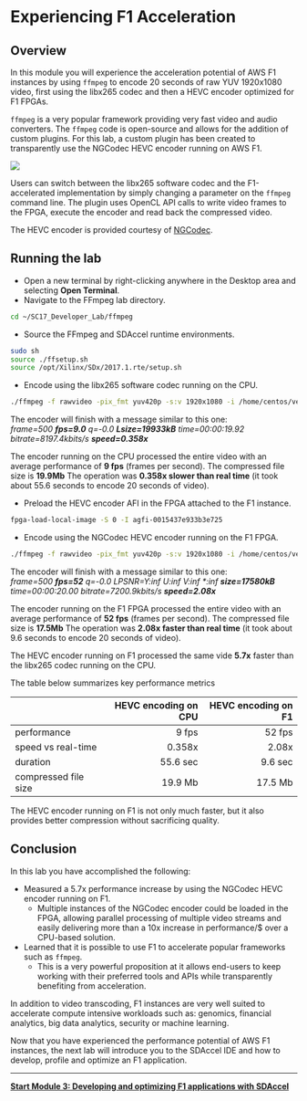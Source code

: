 
# Experiencing F1 Acceleration

## Overview

In this module you will experience the acceleration potential of AWS F1 instances by using ```ffmpeg``` to encode 20 seconds of raw YUV 1920x1080 video, first using the libx265 codec and then a HEVC encoder optimized for F1 FPGAs. 

```ffmpeg``` is a very popular framework providing very fast video and audio converters. The ```ffmpeg``` code is open-source and allows for the addition of custom plugins. For this lab, a custom plugin has been created to transparently use the NGCodec HEVC encoder running on AWS F1.  

![](images/ffmpeg_lab/ffmpeg_lab.png)

Users can switch between the libx265 software codec and the F1-accelerated implementation by simply changing a parameter on the ```ffmpeg``` command line. The plugin uses OpenCL API calls to write video frames to the FPGA, execute the encoder and read back the compressed video.

The HEVC encoder is provided courtesy of [NGCodec](https://ngcodec.com/products-cloud-transcoding/).

## Running the lab

* Open a new terminal by right-clicking anywhere in the Desktop area and selecting **Open Terminal**.
* Navigate to the FFmpeg lab directory.
```bash
cd ~/SC17_Developer_Lab/ffmpeg
```

* Source the FFmpeg and SDAccel runtime environments.
```bash
sudo sh
source ./ffsetup.sh
source /opt/Xilinx/SDx/2017.1.rte/setup.sh
```

* Encode using the libx265 software codec running on the CPU.
```bash
./ffmpeg -f rawvideo -pix_fmt yuv420p -s:v 1920x1080 -i /home/centos/vectors/crowd8_420_1920x1080_50.yuv -an -frames 1000 -c:v libx265 -preset medium -g 30 -q 40 -f hevc -y ./crowd8_420_1920x1080_50_libx265_out0_qp40.hevc
```

The encoder will finish with a message similar to this one: \
*frame=500 **fps=9.0** q=-0.0 **Lsize=19933kB** time=00:00:19.92 bitrate=8197.4kbits/s **speed=0.358x*** 

The encoder running on the CPU processed the entire video with an average performance of **9 fps** (frames per second). 
The compressed file size is **19.9Mb**
The operation was **0.358x slower than real time** (it took about 55.6 seconds to encode 20 seconds of video). 

* Preload the HEVC encoder AFI in the FPGA attached to the F1 instance. 
```bash
fpga-load-local-image -S 0 -I agfi-0015437e933b3e725
```

* Encode using the NGCodec HEVC encoder running on the F1 FPGA.
```bash
./ffmpeg -f rawvideo -pix_fmt yuv420p -s:v 1920x1080 -i /home/centos/vectors/crowd8_420_1920x1080_50.yuv -an -frames 1000 -c:v xlnx_hevc_enc -psnr -g 30 -global_quality 40 -f hevc -y ./crowd8_420_1920x1080_50_NGcodec_out0_g30_gq40.hevc 
```

The encoder will finish with a message similar to this one: \
*frame=500 **fps=52** q=-0.0 LPSNR=Y:inf U:inf V:inf \*:inf **size=17580kB** time=00:00:20.00 bitrate=7200.9kbits/s **speed=2.08x*** 

The encoder running on the F1 FPGA processed the entire video with an average performance of **52 fps** (frames per second). 
The compressed file size is **17.5Mb**
The operation was **2.08x faster than real time** (it took about 9.6 seconds to encode 20 seconds of video). 

The HEVC encoder running on F1 processed the same vide **5.7x** faster than the libx265 codec running on the CPU.

The table below summarizes key performance metrics

|                           | HEVC encoding on CPU | HEVC encoding on F1  |
| :------------------------ |-------------:| -------:|
| performance               | 9 fps        | 52 fps  |
| speed vs real-time        | 0.358x       | 2.08x   |
| duration                  | 55.6 sec     | 9.6 sec |
| compressed file size      | 19.9 Mb      | 17.5 Mb |


The HEVC encoder running on F1 is not only much faster, but it also provides better compression without sacrificing quality.


## Conclusion

In this lab you have accomplished the following:
* Measured a 5.7x performance increase by using the NGCodec HEVC encoder running on F1. 
   - Multiple instances of the NGCodec encoder could be loaded in the FPGA, allowing parallel processing of multiple video streams and easily delivering more than a 10x increase in performance/$ over a CPU-based solution. 
* Learned that it is possible to use F1 to accelerate popular frameworks such as ```ffmpeg```. 
   - This is a very powerful proposition at it allows end-users to keep working with their preferred tools and APIs while transparently benefiting from acceleration.

In addition to video transcoding, F1 instances are very well suited to accelerate compute intensive workloads such as: genomics, financial analytics, big data analytics, security or machine learning.

Now that you have experienced the performance potential of AWS F1 instances, the next lab will introduce you to the SDAccel IDE and how to develop, profile and optimize an F1 application.

---------------------------------------
[**Start Module 3: Developing and optimizing F1 applications with SDAccel**](IDCT_Lab.md)
